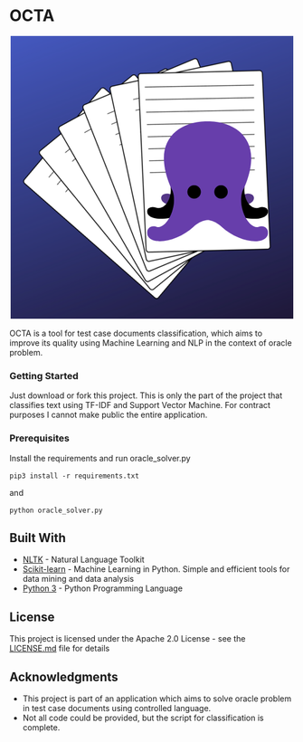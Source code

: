 # OCTA

<p align="center">
<img src="https://github.com/antoniosj/blog-examples/blob/master/github-images/octa.png?raw=true" /></center>
</p>
OCTA is a tool for test case documents classification, which aims to improve its quality using Machine Learning and NLP in the context of oracle problem.

### Getting Started

Just download or fork this project. This is only the part of the project that classifies text using TF-IDF and Support Vector Machine. For contract purposes I cannot make public the entire application.

### Prerequisites

Install the requirements and run oracle_solver.py

```
pip3 install -r requirements.txt
```
and

```
python oracle_solver.py
```

## Built With

* [NLTK](https://www.nltk.org/) - Natural Language Toolkit
* [Scikit-learn](https://scikit-learn.org/) - Machine Learning in Python. Simple and efficient tools for data mining and data analysis
* [Python 3](https://www.python.org/) - Python Programming Language

## License

This project is licensed under the Apache 2.0 License - see the [LICENSE.md](LICENSE.md) file for details

## Acknowledgments

* This project is part of an application which aims to solve oracle problem in test case documents using controlled language.
* Not all code could be provided, but the script for classification is complete. 
